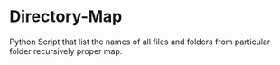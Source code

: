 # Directory-Map
Python Script that list the names of all files and folders from particular folder recursively proper map.

